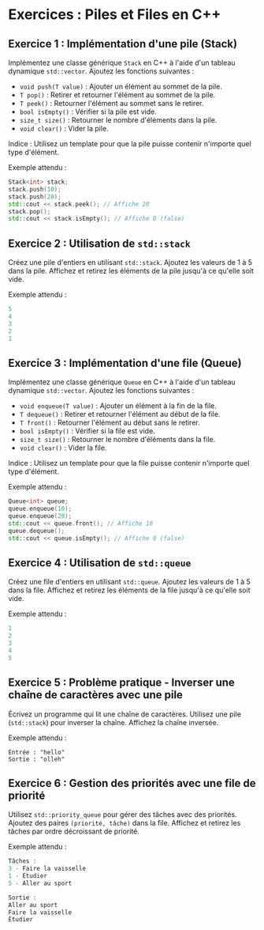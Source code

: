 # Exercices : Piles et Files en C++
## Exercice 1 : Implémentation d'une pile (Stack)
Implémentez une classe générique `Stack` en C++ à l'aide d'un tableau dynamique `std::vector`.
Ajoutez les fonctions suivantes :
- `void push(T value)` : Ajouter un élément au sommet de la pile.
- `T pop()` : Retirer et retourner l'élément au sommet de la pile.
- `T peek()` : Retourner l'élément au sommet sans le retirer.
- `bool isEmpty()` : Vérifier si la pile est vide.
- `size_t size()` : Retourner le nombre d'éléments dans la pile.
- `void clear()` : Vider la pile.

Indice : Utilisez un template pour que la pile puisse contenir n'importe quel type d'élément.

Exemple attendu :

```cpp
Stack<int> stack;
stack.push(10);
stack.push(20);
std::cout << stack.peek(); // Affiche 20
stack.pop();
std::cout << stack.isEmpty(); // Affiche 0 (false)
```

## Exercice 2 : Utilisation de `std::stack`
Créez une pile d'entiers en utilisant `std::stack`.
Ajoutez les valeurs de 1 à 5 dans la pile.
Affichez et retirez les éléments de la pile jusqu'à ce qu'elle soit vide.

Exemple attendu :

```cpp
5
4
3
2
1
```

## Exercice 3 : Implémentation d'une file (Queue)
Implémentez une classe générique `Queue` en C++ à l'aide d'un tableau dynamique `std::vector`.
Ajoutez les fonctions suivantes :
- `void enqueue(T value)` : Ajouter un élément à la fin de la file.
- `T dequeue()` : Retirer et retourner l'élément au début de la file.
- `T front()` : Retourner l'élément au début sans le retirer.
- `bool isEmpty()` : Vérifier si la file est vide.
- `size_t size()` : Retourner le nombre d'éléments dans la file.
- `void clear()` : Vider la file.

Indice : Utilisez un template pour que la file puisse contenir n'importe quel type d'élément.

Exemple attendu :

```cpp
Queue<int> queue;
queue.enqueue(10);
queue.enqueue(20);
std::cout << queue.front(); // Affiche 10
queue.dequeue();
std::cout << queue.isEmpty(); // Affiche 0 (false)
```

## Exercice 4 : Utilisation de `std::queue`
Créez une file d'entiers en utilisant `std::queue`.
Ajoutez les valeurs de 1 à 5 dans la file.
Affichez et retirez les éléments de la file jusqu'à ce qu'elle soit vide.

Exemple attendu :

```cpp
1
2
3
4
5
```

## Exercice 5 : Problème pratique - Inverser une chaîne de caractères avec une pile
Écrivez un programme qui lit une chaîne de caractères.
Utilisez une pile (`std::stack`) pour inverser la chaîne.
Affichez la chaîne inversée.

Exemple attendu :

```text
Entrée : "hello"
Sortie : "olleh"
```

## Exercice 6 : Gestion des priorités avec une file de priorité
Utilisez `std::priority_queue` pour gérer des tâches avec des priorités.
Ajoutez des paires `(priorité, tâche)` dans la file.
Affichez et retirez les tâches par ordre décroissant de priorité.

Exemple attendu :

```cpp
Tâches :
3 - Faire la vaisselle
1 - Étudier
5 - Aller au sport

Sortie :
Aller au sport
Faire la vaisselle
Étudier
```
